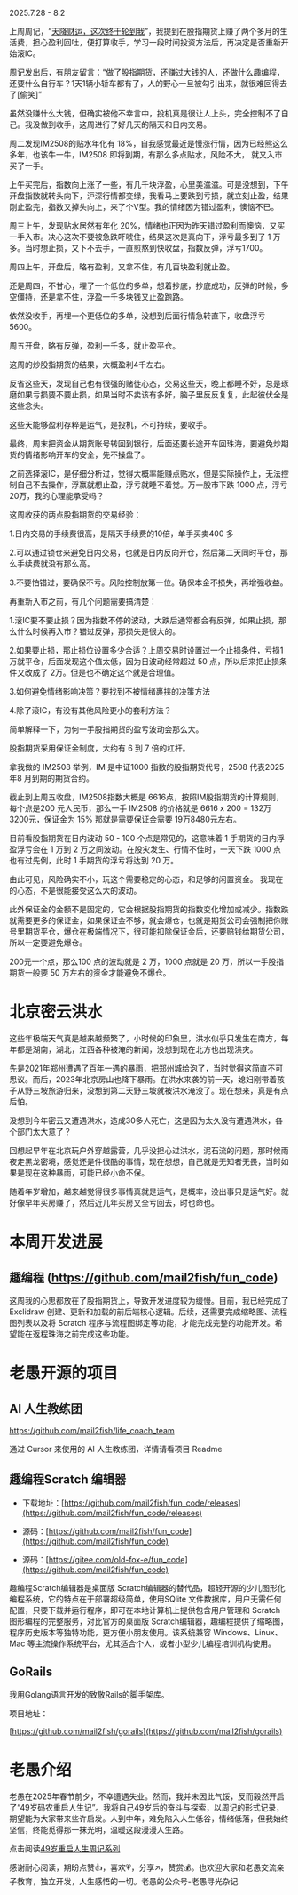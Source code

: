 2025.7.28 - 8.2

上周周记，“[天降财运，这次终于轮到我](https://mp.weixin.qq.com/s/Roi3WGCn8O-YKH-G1RF4ZQ?token=1460366278&lang=zh_CN)”，我提到在股指期货上赚了两个多月的生活费，担心盈利回吐，便打算收手，学习一段时间投资方法后，再决定是否重新开始滚IC。

周记发出后，有朋友留言：“做了股指期货，还赚过大钱的人，还做什么趣编程，还要什么自行车？1天1辆小轿车都有了，人的野心一旦被勾引出来，就很难回得去了[偷笑]”

虽然没赚什么大钱，但确实被他不幸言中，投机真是很让人上头，完全控制不了自己。我没做到收手，这周进行了好几天的隔天和日内交易。

周二发现IM2508的贴水年化有 18%，自我感觉最近是慢涨行情，因为已经熊这么多年，也该牛一牛，IM2508 即将到期，有那么多点贴水，风险不大， 就又入市买了一手。

上午买完后，指数向上涨了一些，有几千块浮盈，心里美滋滋。可是没想到，下午开盘指数就转头向下，沪深行情都变绿，我看马上要跌到亏损，就立刻止盈，结果刚止盈完，指数又掉头向上，来了个V型。我的情绪因为错过盈利，懊恼不已。

周三上午，发现贴水居然有年化 20%，情绪也正因为昨天错过盈利而懊恼，又买一手入市。决心这次不要被急跌吓唬住，结果这次是真向下，浮亏最多到了 1 万多。当时想止损，又下不去手，一直煎熬到快收盘，指数反弹，浮亏1700。

周四上午，开盘后，略有盈利，又拿不住，有几百块盈利就止盈。

还是周四，不甘心，埋了一个低位的多单，想着抄底，抄底成功，反弹的时候，多空僵持，还是拿不住，浮盈一千多块钱又止盈跑路。

依然没收手，再埋一个更低位的多单，没想到后面行情急转直下，收盘浮亏 5600。

周五开盘，略有反弹，盈利一千多，就止盈平仓。

这周的炒股指期货的结果，大概盈利4千左右。

反省这些天，发现自己也有很强的赌徒心态，交易这些天，晚上都睡不好，总是琢磨如果亏损要不要止损，如果当时不卖该有多好，脑子里反反复复，此起彼伏全是这些念头。

这些天能够盈利存粹是运气，是投机，不可持续，要收手。

最终，周末把资金从期货账号转回到银行，后面还要长途开车回珠海，要避免炒期货的情绪影响开车的安全，先不操盘了。

之前选择滚IC，是仔细分析过，觉得大概率能赚点贴水，但是实际操作上，无法控制自己不去操作，浮赢就想止盈，浮亏就睡不着觉。万一股市下跌 1000 点，浮亏 20万，我的心理能承受吗？

这周收获的两点股指期货的交易经验：

1.日内交易的手续费很高，是隔天手续费的10倍，单手买卖400 多

2.可以通过锁仓来避免日内交易，也就是日内反向开仓，然后第二天同时平仓，那么手续费就没有那么高。

3.不要怕错过，要确保不亏。风险控制放第一位。确保本金不损失，再增强收益。

再重新入市之前，有几个问题需要搞清楚：

1.滚IC要不要止损？因为指数不停的波动，大跌后通常都会有反弹，如果止损，那么什么时候再入市？错过反弹，那损失是很大的。

2.如果要止损，那止损位设置多少合适？上周交易时设置过一个止损条件，亏损1万就平仓，后面发现这个值太低，因为日波动经常超过 50 点，所以后来把止损条件又改成了 2万。但是也不确定这个就是合理值。

3.如何避免情绪影响决策？要找到不被情绪裹挟的决策方法

4.除了滚IC，有没有其他风险更小的套利方法？

简单解释一下，为何一手股指期货的盈亏波动会那么大。

股指期货采用保证金制度，大约有 6 到 7 倍的杠杆。 

拿我做的 IM2508 举例，IM 是中证1000 指数的股指期货代号，2508 代表2025年8 月到期的期货合约。

截止到上周五收盘，IM2508指数大概是 6616点，按照IM股指期货的计算规则，每个点是200 元人民币，那么一手 IM2508 的价格就是 6616 x 200 = 132万3200元，保证金为 15% 那就是需要保证金需要 19万8480元左右。

目前看股指期货在日内波动 50 - 100 个点是常见的，这意味着 1 手期货的日内浮盈浮亏会在 1 万到 2 万之间波动。在股灾发生、行情不佳时，一天下跌 1000 点也有过先例，此时 1 手期货的浮亏将达到 20 万。

由此可见，风险确实不小，玩这个需要稳定的心态，和足够的闲置资金。 我现在的心态，不是很能接受这么大的波动。

此外保证金的金额不是固定的，它会根据股指期货的指数变化增加或减少。指数跌就需要更多的保证金，如果保证金不够，就会爆仓，也就是期货公司会强制把你账号里期货平仓，爆仓在极端情况下，很可能扣除保证金后，还要赔钱给期货公司，所以一定要避免爆仓。

200元一个点，那么100 点的波动就是 2 万，1000 点就是 20 万，所以一手股指期货一般要 50 万左右的资金才能避免不爆仓。

# 北京密云洪水

这些年极端天气真是越来越频繁了，小时候的印象里，洪水似乎只发生在南方，每年都是湖南，湖北，江西各种被淹的新闻，没想到现在北方也出现洪灾。

先是2021年郑州遭遇了百年一遇的暴雨，把郑州城给泡了，当时觉得这简直不可思议。而后，2023年北京房山也降下暴雨。在洪水来袭的前一天，媳妇刚带着孩子从野三坡旅游归来，没想到第二天野三坡就被洪水淹没了。现在想来，真是有点后怕。 

没想到今年密云又遭遇洪水，造成30多人死亡，这是因为太久没有遭遇洪水，各个部门太大意了？

回想起早年在北京玩户外穿越露营，几乎没担心过洪水，泥石流的问题，那时候雨夜走黑龙密境，感觉还是件很酷的事情，现在想想，自己就是无知者无畏，当时如果是现在这种暴雨，可能已经小命不保。

随着年岁增加，越来越觉得很多事情真就是运气，是概率，没出事只是运气好。就好像早年买房赚了，然后近几年买房又全亏回去，时也命也。


# 本周开发进展

## 趣编程 (https://github.com/mail2fish/fun_code)

这周我的心思都放在了股指期货上，导致开发进度较为缓慢。目前，我已经完成了 Exclidraw 创建、更新和加载的前后端核心逻辑。后续，还需要完成缩略图、流程图列表以及将 Scratch 程序与流程图绑定等功能，才能完成完整的功能开发。希望能在返程珠海之前完成这些功能。 

# 老愚开源的项目

## AI 人生教练团

https://github.com/mail2fish/life_coach_team

通过 Cursor 来使用的 AI 人生教练团，详情请看项目 Readme

## 趣编程Scratch 编辑器

* 下载地址：[https://github.com/mail2fish/fun_code/releases](https://github.com/mail2fish/fun_code/releases)

* 源码：[https://github.com/mail2fish/fun_code](https://github.com/mail2fish/fun_code)

* 源码：[https://gitee.com/old-fox-e/fun_code](https://github.com/mail2fish/fun_code)

趣编程Scratch编辑器是桌面版 Scratch编辑器的替代品，超轻开源的少儿图形化编程系统，它的特点在于部署超级简单，使用SQlite 文件数据库，用户无需任何配置，只要下载并运行程序，即可在本地计算机上提供包含用户管理和 Scratch 图形编程的完整服务，对比官方的桌面版  Scratch编辑器，趣编程提供了缩略图，程序历史版本等独特功能，更方便小朋友使用。该系统兼容 Windows、Linux、Mac 等主流操作系统平台，尤其适合个人，或者小型少儿编程培训机构使用。

## GoRails

我用Golang语言开发的致敬Rails的脚手架库。

项目地址：

[https://github.com/mail2fish/gorails](https://github.com/mail2fish/gorails)


# 老愚介绍

老愚在2025年春节前夕，不幸遭遇失业。然而，我并未因此气馁，反而毅然开启了“49岁码农重启人生记”。我将自己49岁后的奋斗与探索，以周记的形式记录，期望能为大家带来些许启发。人到中年，难免陷入人生低谷，情绪低落，但我始终坚信，终能觅得那一抹光明，温暖这段漫漫人生路。

点击阅读[49岁重启人生周记系列](https://mp.weixin.qq.com/mp/appmsgalbum?__biz=MzkzNzE4ODIzMw==&action=getalbum&album_id=3894068952774688775#wechat_redirect)

感谢耐心阅读，期盼点赞👍，喜欢💗，分享↗️，赞赏💰。也欢迎大家和老愚交流亲子教育，独立开发，人生感悟的一切。老愚的公众号-老愚寻光杂记
